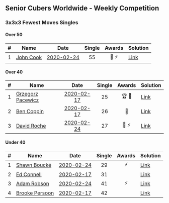 ## Senior Cubers Worldwide - Weekly Competition
### 3x3x3 Fewest Moves Singles

#### Over 50

| # | Name | Date | Single | Awards | Solution |
| :--: | -- | :--: | :--: | :--: | -- |
| 1 | [John Cook](../persons/john_cook.md) | [2020-02-24](2020-02-24.md) | 55 | 🥉 ⚡ | [Link](https://www.facebook.com/groups/1604105099735401/permalink/2146673152145257/) |

#### Over 40

| # | Name | Date | Single | Awards | Solution |
| :--: | -- | :--: | :--: | :--: | -- |
| 1 | [Grzegorz Pacewicz](../persons/grzegorz_pacewicz.md) | [2020-02-17](2020-02-17.md) | 25 | 🏆 🥇 | [Link](https://www.facebook.com/groups/1604105099735401/permalink/2138923996253506/) |
| 2 | [Ben Coppin](../persons/ben_coppin.md) | [2020-02-17](2020-02-17.md) | 26 | 🥈 | [Link](https://www.facebook.com/groups/1604105099735401/permalink/2138923996253506/) |
| 3 | [David Roche](../persons/david_roche.md) | [2020-02-24](2020-02-24.md) | 27 | 🥈 ⚡ | [Link](https://www.facebook.com/groups/1604105099735401/permalink/2146673152145257/) |

#### Under 40

| # | Name | Date | Single | Awards | Solution |
| :--: | -- | :--: | :--: | :--: | -- |
| 1 | [Shawn Boucké](../persons/shawn_boucke.md) | [2020-02-24](2020-02-24.md) | 29 | ⚡ | [Link](https://www.facebook.com/groups/1604105099735401/permalink/2146673152145257/) |
| 2 | [Ed Connell](../persons/ed_connell.md) | [2020-02-17](2020-02-17.md) | 31 |  | [Link](https://www.facebook.com/groups/1604105099735401/permalink/2138923996253506/) |
| 3 | [Adam Robson](../persons/adam_robson.md) | [2020-02-24](2020-02-24.md) | 41 | ⚡ | [Link](https://www.facebook.com/groups/1604105099735401/permalink/2146673152145257/) |
| 4 | [Brooke Persoon](../persons/brooke_persoon.md) | [2020-02-17](2020-02-17.md) | 42 |  | [Link](https://www.facebook.com/groups/1604105099735401/permalink/2138923996253506/) |


<!-- Global site tag (gtag.js) - Google Analytics -->
<script async src="https://www.googletagmanager.com/gtag/js?id=UA-86348435-3"></script>
<script>window.dataLayer = window.dataLayer || []; function gtag() {dataLayer.push(arguments);} gtag('js', new Date()); gtag('config', 'UA-86348435-3');</script>
